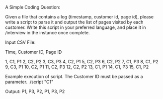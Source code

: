 A Simple Coding Question:

Given a file that contains a log (timestamp, customer id, page id), please write a script to parse it and output the list of pages visited by each customer. Write this script in your preferred language, and place it in /interview in the instance once complete.

Input CSV File:

Time, Customer ID, Page ID

1, C1, P1
2, C2, P2
3, C3, P3
4, C2, P1
5, C2, P3
6, C2, P2
7, C1, P3
8, C1, P2
9, C3, P1
10, C2, P1
11, C2, P3
12, C2, P2
13, C1, P1
14, C1, P3
15, C1, P2


Example execution of script.  The Customer ID must be passed as a parameter.
./script "C1"

Output:
P1, P3, P2, P1, P3, P2